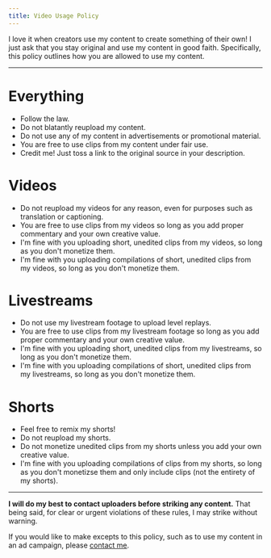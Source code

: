```yaml
---
title: Video Usage Policy
---
```


I love it when creators use my content to create something of their own! I just ask that you stay original and use my content in good faith. Specifically, this policy outlines how you are allowed to use my content.

---

# Everything

- Follow the law.
- Do not blatantly reupload my content.
- Do not use any of my content in advertisements or promotional material.
- You are free to use clips from my content under fair use.
- Credit me! Just toss a link to the original source in your description.
<!-- - Credit is appreciated! Just toss a link to the source in your description. -->

# Videos

- Do not reupload my videos for any reason, even for purposes such as translation or captioning.
- You are free to use clips from my videos so long as you add proper commentary and your own creative value.
- I'm fine with you uploading short, unedited clips from my videos, so long as you don't monetize them.
- I'm fine with you uploading compilations of short, unedited clips from my videos, so long as you don't monetize them.

# Livestreams

- Do not use my livestream footage to upload level replays.
- You are free to use clips from my livestream footage so long as you add proper commentary and your own creative value.
- I'm fine with you uploading short, unedited clips from my livestreams, so long as you don't monetize them.
- I'm fine with you uploading compilations of short, unedited clips from my livestreams, so long as you don't monetize them.

# Shorts

- Feel free to remix my shorts!
- Do not reupload my shorts.
- Do not monetize unedited clips from my shorts unless you add your own creative value.
- I'm fine with you uploading compilations of clips from my shorts, so long as you don't monetizse them and only include clips (not the entirety of my shorts).

---

**I will do my best to contact uploaders before striking any content.** That being said, for clear or urgent violations of these rules, I may strike without warning.

If you would like to make excepts to this policy, such as to use my content in an ad campaign, please [contact me](/#contact).